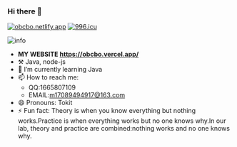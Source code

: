 ### Hi there 👋

[![obcbo.netlify.app](https://img.shields.io/badge/BLOG-ObcbOの窝-blue?style=flat-square&logo=hexo)](https://obcbo.vercel.app/)
[![996.icu](https://img.shields.io/badge/link-996.icu-red.svg?style=flat-square&logo=appveyor)](https://996.icu)

![info](https://github-readme-stats.vercel.app/api?username=ObcbO&show_icons=true&count_private=true&hide=prs&theme=default_repocard)

- **MY WEBSITE <https://obcbo.vercel.app/>**
- ⚒️ Java, node-js
- 🌱 I’m currently learning Java
- 📫 How to reach me: 
    - QQ:1665807109 
    - EMAIL:m17089494917@163.com
- 😄 Pronouns: Tokit
- ⚡ Fun fact: Theory is when you know everything but nothing works.Practice is when everything works but no one knows why.In our lab, theory and practice are combined:nothing works and no one knows why.
